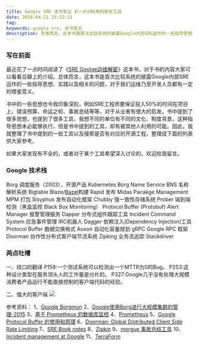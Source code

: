 ```yaml
---
title: Google SRE 读书笔记 扒一扒SRE用的那些工具
date: 2018-04-21 15:22:11
tag: 
keywords: google sre, 读书笔记
description: 总体而言，这本书是首次比较系统的披露Google内部SRE运作的一些指导思想、实践以及相关的问题，对于我们运维乃至开发人员都有一定的借鉴意义。
---
```



### 写在前面
最近花了一点时间阅读了《[SRE Goolge运维解密](https://book.douban.com/subject/26875239/)》这本书，对于书的内容大家可以看看豆瓣上的介绍。总体而言，这本书是首次比较系统的披露Google内部SRE运作的一些指导思想、实践以及相关的问题，对于我们运维乃至开发人员都有一定的借鉴意义。

书中的一些思想也令我印象深刻，例如SRE工程师要保证投入50%的时间在项目上、错误预算、命运之轮、事故总结等等，对于从业者有很大的启发。书中提到了很多思想，也提到了很多工具，我想不同的单位有不同的文化、制度背景，这种指导思想未必能够执行，但是书中提到的工具，却有被其他人利用的可能。因此，我就整理了书中提到的一些工具以及搜索是否有对应的开源工程，整理成下面的列表供大家参考。

如果大家发现有不全的，或者对于某个工具希望深入讨论的，欢迎给我留言。

### Google 技术栈

Borg    调度服务（2003），开源产品 Kubernetes
Borg Name Service BNS 名称解析系统
Bigtable
Blaze/[Bazel](https://www.bazel.build)构建
Rapid 发布
Midas Pacakge Management MPM 打包
Sisyphus 发布自动化框架
Chubby 强一致性存储系统
Prober 端到端检测（黑盒监控 Black Box Monitoring）
Protocol Buffer (Protobuf)
Alert Manager 报警管理服务
Dapper 分布式组件跟踪工具
Incident Command System 应急事件管理
IRC机器人
Dagger 依赖注入(Dependency Injection)工具
Protocol Buffer 数据交换格式
Auxon 自动化容量规划
gRPC Google RPC 框架
Doorman 协作性分布式客户端节流系统
Zipking 业务流追踪
Stackdriver

### 两点吐槽
一、绕口的翻译
P158:一个测试系统可以检测出一个MTTR为0的Bug。
P253:这种设计类型在服务领头人的工作量是分片的。
P327:Google几乎没有处理大规模消费者产品运行不能直接控制的客户端代码的经验。

二、强大的客户端
![](/20180421-sre-reading-tips/39469-20180421152131829-1112946961.png)



参考资料：
1、[Google Borgmon](http://flacro.me/google-borgmon/)
2、[Google使用Borg进行大规模集群的管理-2015](Google使用Borg进行大规模集群的管理-2015)
3、[基于 Prometheus 的数据库监控](https://juejin.im/entry/58facf91da2f60005db72841)
4、[Prometheus](Prometheus)
5、[Google Protocol Buffer 的使用和原理](https://www.ibm.com/developerworks/cn/linux/l-cn-gpb/index.html)
6、[Doorman: Global Distributed Client Side Rate Limiting](https://www.usenix.org/conference/srecon16/program/presentation/visser)
7、[SRE Book notes](https://danluu.com/google-sre-book/)
8、[Zipkin](https://zipkin.io/pages/quickstart)
9、[morgue 事故总结工具](https://github.com/etsy/morgue)
10、[Incident management at Google](https://news.ycombinator.com/item?id=13744621)
11、[TerraForm](https://www.terraform.io)
